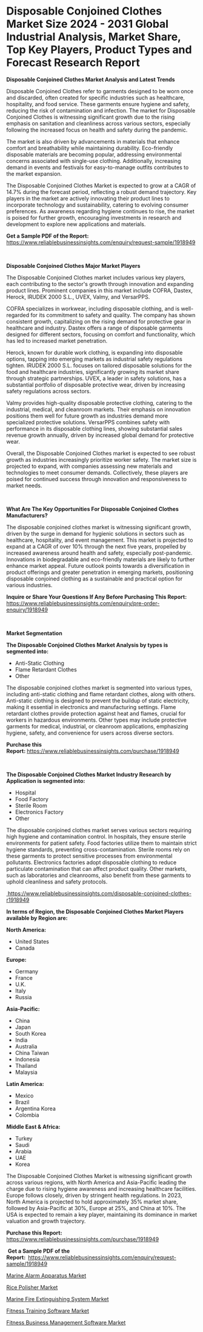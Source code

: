 <p><h1>Disposable Conjoined Clothes Market Size 2024 - 2031 Global Industrial Analysis, Market Share, Top Key Players, Product Types and Forecast Research Report</h1></p><p><strong>Disposable Conjoined Clothes Market Analysis and Latest Trends</strong></p>
<p><p>Disposable Conjoined Clothes refer to garments designed to be worn once and discarded, often created for specific industries such as healthcare, hospitality, and food service. These garments ensure hygiene and safety, reducing the risk of contamination and infection. The market for Disposable Conjoined Clothes is witnessing significant growth due to the rising emphasis on sanitation and cleanliness across various sectors, especially following the increased focus on health and safety during the pandemic.</p><p>The market is also driven by advancements in materials that enhance comfort and breathability while maintaining durability. Eco-friendly disposable materials are becoming popular, addressing environmental concerns associated with single-use clothing. Additionally, increasing demand in events and festivals for easy-to-manage outfits contributes to the market expansion.</p><p>The Disposable Conjoined Clothes Market is expected to grow at a CAGR of 14.7% during the forecast period, reflecting a robust demand trajectory. Key players in the market are actively innovating their product lines to incorporate technology and sustainability, catering to evolving consumer preferences. As awareness regarding hygiene continues to rise, the market is poised for further growth, encouraging investments in research and development to explore new applications and materials.</p></p>
<p><strong>Get a Sample PDF of the Report:&nbsp;</strong> <a href="https://www.reliablebusinessinsights.com/enquiry/request-sample/1918949?utm_campaign=1119&utm_medium=2&utm_source=Github&utm_content=ia&utm_term=24102024&utm_id=disposable-conjoined-clothes">https://www.reliablebusinessinsights.com/enquiry/request-sample/1918949</a></p>
<p>&nbsp;</p>
<p><strong>Disposable Conjoined Clothes Major Market Players</strong></p>
<p><p>The Disposable Conjoined Clothes market includes various key players, each contributing to the sector's growth through innovation and expanding product lines. Prominent companies in this market include COFRA, Dastex, Herock, IRUDEK 2000 S.L., UVEX, Valmy, and VersarPPS.</p><p>COFRA specializes in workwear, including disposable clothing, and is well-regarded for its commitment to safety and quality. The company has shown consistent growth, capitalizing on the rising demand for protective gear in healthcare and industry. Dastex offers a range of disposable garments designed for different sectors, focusing on comfort and functionality, which has led to increased market penetration.</p><p>Herock, known for durable work clothing, is expanding into disposable options, tapping into emerging markets as industrial safety regulations tighten. IRUDEK 2000 S.L. focuses on tailored disposable solutions for the food and healthcare industries, significantly growing its market share through strategic partnerships. UVEX, a leader in safety solutions, has a substantial portfolio of disposable protective wear, driven by increasing safety regulations across sectors.</p><p>Valmy provides high-quality disposable protective clothing, catering to the industrial, medical, and cleanroom markets. Their emphasis on innovation positions them well for future growth as industries demand more specialized protective solutions. VersarPPS combines safety with performance in its disposable clothing lines, showing substantial sales revenue growth annually, driven by increased global demand for protective wear.</p><p>Overall, the Disposable Conjoined Clothes market is expected to see robust growth as industries increasingly prioritize worker safety. The market size is projected to expand, with companies assessing new materials and technologies to meet consumer demands. Collectively, these players are poised for continued success through innovation and responsiveness to market needs.</p></p>
<p>&nbsp;</p>
<p><strong>What Are The Key Opportunities For Disposable Conjoined Clothes Manufacturers?</strong></p>
<p><p>The disposable conjoined clothes market is witnessing significant growth, driven by the surge in demand for hygienic solutions in sectors such as healthcare, hospitality, and event management. This market is projected to expand at a CAGR of over 10% through the next five years, propelled by increased awareness around health and safety, especially post-pandemic. Innovations in biodegradable and eco-friendly materials are likely to further enhance market appeal. Future outlook points towards a diversification in product offerings and greater penetration in emerging markets, positioning disposable conjoined clothing as a sustainable and practical option for various industries.</p></p>
<p><strong>Inquire or Share Your Questions If Any Before Purchasing This Report:</strong> <a href="https://www.reliablebusinessinsights.com/enquiry/pre-order-enquiry/1918949?utm_campaign=1119&utm_medium=2&utm_source=Github&utm_content=ia&utm_term=24102024&utm_id=disposable-conjoined-clothes">https://www.reliablebusinessinsights.com/enquiry/pre-order-enquiry/1918949</a></p>
<p>&nbsp;</p>
<p><strong>Market Segmentation</strong></p>
<p><strong>The Disposable Conjoined Clothes Market Analysis by types is segmented into:</strong></p>
<p><ul><li>Anti-Static Clothing</li><li>Flame Retardant Clothes</li><li>Other</li></ul></p>
<p><p>The disposable conjoined clothes market is segmented into various types, including anti-static clothing and flame retardant clothes, along with others. Anti-static clothing is designed to prevent the buildup of static electricity, making it essential in electronics and manufacturing settings. Flame retardant clothes provide protection against heat and flames, crucial for workers in hazardous environments. Other types may include protective garments for medical, industrial, or cleanroom applications, emphasizing hygiene, safety, and convenience for users across diverse sectors.</p></p>
<p><strong>Purchase this Report:&nbsp;</strong><a href="https://www.reliablebusinessinsights.com/purchase/1918949?utm_campaign=1119&utm_medium=2&utm_source=Github&utm_content=ia&utm_term=24102024&utm_id=disposable-conjoined-clothes">https://www.reliablebusinessinsights.com/purchase/1918949</a></p>
<p>&nbsp;</p>
<p><strong>The Disposable Conjoined Clothes Market Industry Research by Application is segmented into:</strong></p>
<p><ul><li>Hospital</li><li>Food Factory</li><li>Sterile Room</li><li>Electronics Factory</li><li>Other</li></ul></p>
<p><p>The disposable conjoined clothes market serves various sectors requiring high hygiene and contamination control. In hospitals, they ensure sterile environments for patient safety. Food factories utilize them to maintain strict hygiene standards, preventing cross-contamination. Sterile rooms rely on these garments to protect sensitive processes from environmental pollutants. Electronics factories adopt disposable clothing to reduce particulate contamination that can affect product quality. Other markets, such as laboratories and cleanrooms, also benefit from these garments to uphold cleanliness and safety protocols.</p></p>
<p><a href="https://www.reliablebusinessinsights.com/disposable-conjoined-clothes-r1918949?utm_campaign=1119&utm_medium=2&utm_source=Github&utm_content=ia&utm_term=24102024&utm_id=disposable-conjoined-clothes">&nbsp;https://www.reliablebusinessinsights.com/disposable-conjoined-clothes-r1918949</a></p>
<p><strong>In terms of Region, the Disposable Conjoined Clothes Market Players available by Region are:</strong></p>
<p>
    <p> <strong> North America: </strong>
        <ul>
            <li>United States</li>
            <li>Canada</li>
        </ul>
        </p> 
    <p> <strong> Europe: </strong>
        <ul>
            <li>Germany</li>
            <li>France</li>
            <li>U.K.</li>
            <li>Italy</li>
            <li>Russia</li>
        </ul>
        </p> 
    <p> <strong> Asia-Pacific: </strong>
        <ul>
            <li>China</li>
            <li>Japan</li>
            <li>South Korea</li>
            <li>India</li>
            <li>Australia</li>
            <li>China Taiwan</li>
            <li>Indonesia</li>
            <li>Thailand</li>
            <li>Malaysia</li>
        </ul>
        </p> 
    <p> <strong> Latin America: </strong>
        <ul>
            <li>Mexico</li>
            <li>Brazil</li>
            <li>Argentina Korea</li>
            <li>Colombia</li>
        </ul>
        </p> 
    <p> <strong> Middle East & Africa: </strong>
        <ul>
            <li>Turkey</li>
            <li>Saudi</li>
            <li>Arabia</li>
            <li>UAE</li>
            <li>Korea</li>
        </ul>
    </p>
    </p>
<p><p>The Disposable Conjoined Clothes Market is witnessing significant growth across various regions, with North America and Asia-Pacific leading the charge due to rising hygiene awareness and increasing healthcare facilities. Europe follows closely, driven by stringent health regulations. In 2023, North America is projected to hold approximately 35% market share, followed by Asia-Pacific at 30%, Europe at 25%, and China at 10%. The USA is expected to remain a key player, maintaining its dominance in market valuation and growth trajectory.</p></p>
<p><strong>Purchase this Report: </strong><a href="https://www.reliablebusinessinsights.com/purchase/1918949?utm_campaign=1119&utm_medium=2&utm_source=Github&utm_content=ia&utm_term=24102024&utm_id=disposable-conjoined-clothes">https://www.reliablebusinessinsights.com/purchase/1918949</a></p>
<p>&nbsp;<strong>Get a Sample PDF of the Report:&nbsp;&nbsp;</strong><a href="https://www.reliablebusinessinsights.com/enquiry/request-sample/1918949?utm_campaign=1119&utm_medium=2&utm_source=Github&utm_content=ia&utm_term=24102024&utm_id=disposable-conjoined-clothes">https://www.reliablebusinessinsights.com/enquiry/request-sample/1918949</a></p>
<p><strong></strong></p>
<p><p><a href="https://github.com/sogusofer/Market-Research-Report-List-1/blob/main/marine-alarm-apparatus-market.md?utm_campaign=1119&utm_medium=2&utm_source=Github&utm_content=ia&utm_term=24102024&utm_id=disposable-conjoined-clothes">Marine Alarm Apparatus Market</a></p><p><a href="https://issuu.com/reportprime-2/docs/rice-polisher-market-size-2030.pptx?utm_campaign=1119&utm_medium=2&utm_source=Github&utm_content=ia&utm_term=24102024&utm_id=disposable-conjoined-clothes">Rice Polisher Market</a></p><p><a href="https://github.com/gabrielleq8bung/Market-Research-Report-List-1/blob/main/marine-fire-extinguishing-system-market.md?utm_campaign=1119&utm_medium=2&utm_source=Github&utm_content=ia&utm_term=24102024&utm_id=disposable-conjoined-clothes">Marine Fire Extinguishing System Market</a></p><p><a href="https://www.linkedin.com/pulse/fitness-training-software-market-global-trends-forecast-2024-mcoyc?utm_campaign=1119&utm_medium=2&utm_source=Github&utm_content=ia&utm_term=24102024&utm_id=disposable-conjoined-clothes">Fitness Training Software Market</a></p><p><a href="https://www.linkedin.com/pulse/fitness-business-management-software-market-growth-segmentation-lucnc?utm_campaign=1119&utm_medium=2&utm_source=Github&utm_content=ia&utm_term=24102024&utm_id=disposable-conjoined-clothes">Fitness Business Management Software Market</a></p></p>